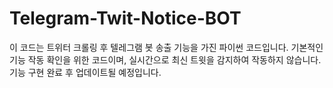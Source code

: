 # Telegram-Twit-Notice-BOT

이 코드는 트위터 크롤링 후 텔레그램 봇 송출 기능을 가진 파이썬 코드입니다.
기본적인 기능 작동 확인을 위한 코드이며, 실시간으로 최신 트윗을 감지하여 작동하지 않습니다.
기능 구현 완료 후 업데이트될 예정입니다.
